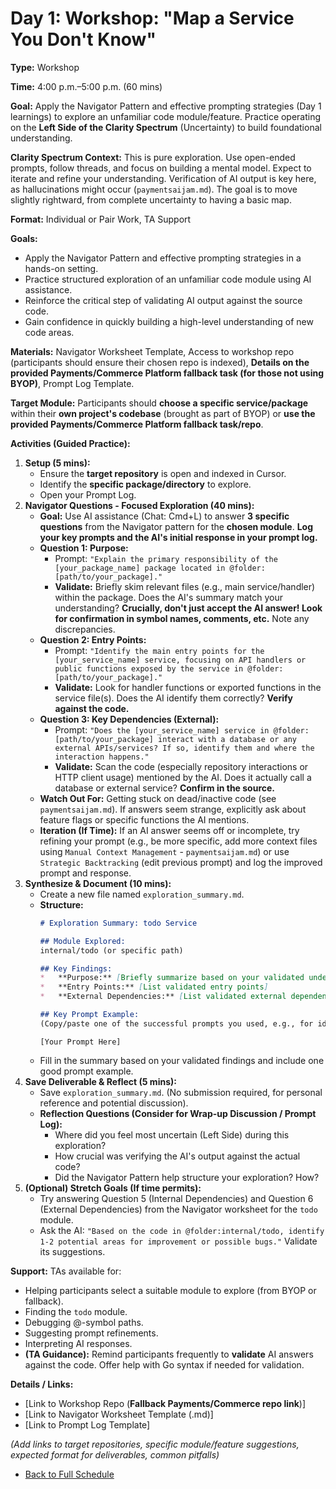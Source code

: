 # Day 1: Workshop: "Map a Service You Don't Know"

**Type:** Workshop

**Time:** 4:00 p.m.–5:00 p.m. (60 mins)

**Goal:** Apply the Navigator Pattern and effective prompting strategies (Day 1 learnings) to explore an unfamiliar code module/feature. Practice operating on the **Left Side of the Clarity Spectrum** (Uncertainty) to build foundational understanding.

**Clarity Spectrum Context:** This is pure exploration. Use open-ended prompts, follow threads, and focus on building a mental model. Expect to iterate and refine your understanding. Verification of AI output is key here, as hallucinations might occur (`paymentsaijam.md`). The goal is to move slightly rightward, from complete uncertainty to having a basic map.

**Format:** Individual or Pair Work, TA Support

**Goals:**
*   Apply the Navigator Pattern and effective prompting strategies in a hands-on setting.
*   Practice structured exploration of an unfamiliar code module using AI assistance.
*   Reinforce the critical step of validating AI output against the source code.
*   Gain confidence in quickly building a high-level understanding of new code areas.

**Materials:** Navigator Worksheet Template, Access to workshop repo (participants should ensure their chosen repo is indexed), **Details on the provided Payments/Commerce Platform fallback task (for those not using BYOP)**, Prompt Log Template.

**Target Module:** Participants should **choose a specific service/package** within their **own project's codebase** (brought as part of BYOP) or **use the provided Payments/Commerce Platform fallback task/repo**.

**Activities (Guided Practice):**

1.  **Setup (5 mins):**
    *   Ensure the **target repository** is open and indexed in Cursor.
    *   Identify the **specific package/directory** to explore.
    *   Open your Prompt Log.
2.  **Navigator Questions - Focused Exploration (40 mins):**
    *   **Goal:** Use AI assistance (Chat: Cmd+L) to answer **3 specific questions** from the Navigator pattern for the **chosen module**. **Log your key prompts and the AI's initial response in your prompt log.**
    *   **Question 1: Purpose:**
        *   Prompt: `"Explain the primary responsibility of the [your_package_name] package located in @folder:[path/to/your_package]."`
        *   **Validate:** Briefly skim relevant files (e.g., main service/handler) within the package. Does the AI's summary match your understanding? **Crucially, don't just accept the AI answer! Look for confirmation in symbol names, comments, etc.** Note any discrepancies.
    *   **Question 2: Entry Points:**
        *   Prompt: `"Identify the main entry points for the [your_service_name] service, focusing on API handlers or public functions exposed by the service in @folder:[path/to/your_package]."`
        *   **Validate:** Look for handler functions or exported functions in the service file(s). Does the AI identify them correctly? **Verify against the code.**
    *   **Question 3: Key Dependencies (External):**
        *   Prompt: `"Does the [your_service_name] service in @folder:[path/to/your_package] interact with a database or any external APIs/services? If so, identify them and where the interaction happens."`
        *   **Validate:** Scan the code (especially repository interactions or HTTP client usage) mentioned by the AI. Does it actually call a database or external service? **Confirm in the source.**
    *   **Watch Out For:** Getting stuck on dead/inactive code (see `paymentsaijam.md`). If answers seem strange, explicitly ask about feature flags or specific functions the AI mentions.
    *   **Iteration (If Time):** If an AI answer seems off or incomplete, try refining your prompt (e.g., be more specific, add more context files using `Manual Context Management` - `paymentsaijam.md`) or use `Strategic Backtracking` (edit previous prompt) and log the improved prompt and response.
3.  **Synthesize & Document (10 mins):**
    *   Create a new file named `exploration_summary.md`.
    *   **Structure:**
        ```markdown
        # Exploration Summary: todo Service

        ## Module Explored:
        internal/todo (or specific path)

        ## Key Findings:
        *   **Purpose:** [Briefly summarize based on your validated understanding]
        *   **Entry Points:** [List validated entry points]
        *   **External Dependencies:** [List validated external dependencies]

        ## Key Prompt Example:
        (Copy/paste one of the successful prompts you used, e.g., for identifying dependencies)
        ```
        ```
        [Your Prompt Here]
        ```
    *   Fill in the summary based on your validated findings and include one good prompt example.
4.  **Save Deliverable & Reflect (5 mins):**
    *   Save `exploration_summary.md`. (No submission required, for personal reference and potential discussion).
    *   **Reflection Questions (Consider for Wrap-up Discussion / Prompt Log):**
        *   Where did you feel most uncertain (Left Side) during this exploration?
        *   How crucial was verifying the AI's output against the actual code?
        *   Did the Navigator Pattern help structure your exploration? How?
5.  **(Optional) Stretch Goals (If time permits):**
    *   Try answering Question 5 (Internal Dependencies) and Question 6 (External Dependencies) from the Navigator worksheet for the `todo` module.
    *   Ask the AI: `"Based on the code in @folder:internal/todo, identify 1-2 potential areas for improvement or possible bugs."` Validate its suggestions.

**Support:** TAs available for:
*   Helping participants select a suitable module to explore (from BYOP or fallback).
*   Finding the `todo` module.
*   Debugging @-symbol paths.
*   Suggesting prompt refinements.
*   Interpreting AI responses.
*   **(TA Guidance):** Remind participants frequently to **validate** AI answers against the code. Offer help with Go syntax if needed for validation.

**Details / Links:**

*   [Link to Workshop Repo (**Fallback Payments/Commerce repo link**)]
*   [Link to Navigator Worksheet Template (.md)]
*   [Link to Prompt Log Template]

*(Add links to target repositories, specific module/feature suggestions, expected format for deliverables, common pitfalls)*
*   [Back to Full Schedule](../../README.md) 